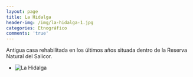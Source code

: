 ```yaml
---
layout: page
title: La Hidalga
header-img: /img/la-hidalga-1.jpg
categories: Etnográfico
comments: 'true'
---
```



Antigua casa rehabilitada en los últimos años situada dentro de la Reserva Natural del Salicor.

<div class="photo-gallery">
<ul>
<li><img src="{{ site.github.url }}/img/la-hidalga-1.jpg" alt="La Hidalga"></li>
</ul>
</div>
